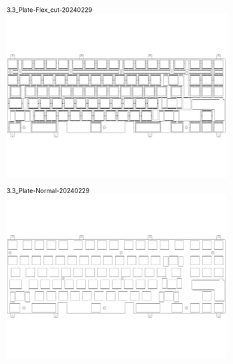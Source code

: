 <br/>3.3_Plate-Flex_cut-20240229<br/>![image](./3.3_Plate-Flex_cut-20240229.png)<br/>
<br/>3.3_Plate-Normal-20240229<br/>![image](./3.3_Plate-Normal-20240229.png)<br/>
